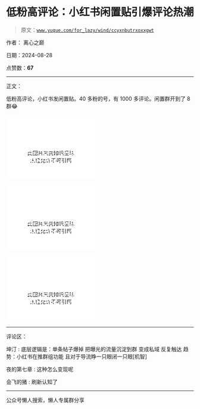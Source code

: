 # 低粉高评论：小红书闲置贴引爆评论热潮

> 原文：[`www.yuque.com/for_lazy/wind/ccyxnbutrxoxxgwt`](https://www.yuque.com/for_lazy/wind/ccyxnbutrxoxxgwt)

作者： 离心之巅

日期：2024-08-28

点赞数：**67**

* * *

正文：

低粉高评论，小红书发闲置贴。40 多粉的号，有 1000 多评论。闲置群开到了 8 群😂

![](img/abf3732bf7c1e1d52094d382ae67190e.png "None")

![](img/ec6506eb93ef9a36cc62bc3c7a01fca0.png "None")

![](img/d6203eeab8a00b80ea13f224fd64cb42.png "None")

* * *

评论区：

坤汀 : 底层逻辑是：单条帖子爆掉 把曝光的流量沉淀到群 变成私域 反复触达 趋势：小红书在推群组功能 且对于导流睁一只眼闭一只眼[机智]

夜的第七章 : 这种怎么变现呢

会飞的猪 : 刷新认知了

* * *

公众号懒人搜索，懒人专属群分享